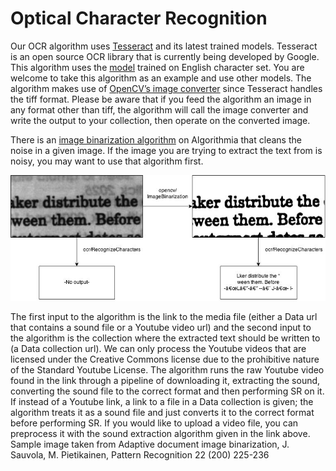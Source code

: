 # Optical Character Recognition

Our OCR algorithm uses [Tesseract]() and its latest trained models. Tesseract is an open source OCR library that is currently being developed by Google. This algorithm uses the [model](https://drive.google.com/folderview?id=0B7l10Bj_LprhQnpSRkpGMGV2eE0&usp=sharing) trained on English character set. You are welcome to take this algorithm as an example and use other models. The algorithm makes use of [OpenCV’s image converter]() since Tesseract handles the tiff format. Please be aware that if you feed the algorithm an image in any format other than tiff, the algorithm will call the image converter and write the output to your collection, then operate on the converted image. 
      
There is an [image binarization algorithm]() on Algorithmia that cleans the noise in a given image. If the image you are trying to extract the text from is noisy, you may want to use that algorithm first.

![OCR Sample](OCRsample.jpg)

The first input to the algorithm is the link to the media file (either a Data url that contains a sound file or a Youtube video url) and the second input to the algorithm is the collection where the extracted text should be written to (a Data collection url). We can only process the Youtube videos that are licensed under the Creative Commons license due to the prohibitive nature of the Standard Youtube License. The algorithm runs the raw Youtube video found in the link through a pipeline of downloading it, extracting the sound, converting the sound file to the correct format and then performing SR on it. If instead of a Youtube link, a link to a file in a Data collection is given; the algorithm treats it as a sound file and just converts it to the correct format before performing SR. If you would like to upload a video file, you can preprocess it with the sound extraction algorithm given in the link above. Sample image taken from Adaptive document image binarization, J. Sauvola, M. Pietikainen, Pattern Recognition 22 (200) 225-236